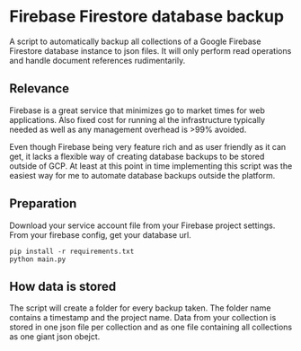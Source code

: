 # Firebase Firestore database backup

A script to automatically backup all collections of a Google Firebase Firestore database instance to json files.
It will only perform read operations and handle document references rudimentarily.


## Relevance

Firebase is a great service that minimizes go to market times for web applications. Also fixed cost for running
al the infrastructure typically needed as well as any management overhead is >99% avoided. 

Even though Firebase being very feature rich and as user friendly as it can get, it lacks a flexible way of 
creating database backups to be stored outside of GCP. At least at this point in time implementing this script
was the easiest way for me to automate database backups outside the platform.


## Preparation

Download your service account file from your Firebase project settings.
From your firebase config, get your database url.

```
pip install -r requirements.txt
python main.py
```


## How data is stored

The script will create a folder for every backup taken. The folder name contains a timestamp and the project name.
Data from your collection is stored in one json file per collection and as one file containing all collections as one giant json obejct.
